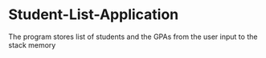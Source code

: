 # Student-List-Application
The program stores list of students and the GPAs from the user input to the stack memory

